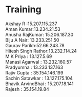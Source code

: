 # Training


Akshay R :15.207.115.237 <br>
Aman Kumar:13.234.21.53 <br>
Anusha RajKumar: 15.206.187.30<br>
Biju A Nair: 13.233.251.50<br>
Gaurav Parikh:52.66.243.78 <br>
Hitesh Singh Rathor:13.232.114.24 <br>
M K Priya : 13.127.5.69<br>
Manasi Agarwal :  13.232.160.57<br>
Pradyumna : 13.233.137.163<br>
Rajiv Gupta : 35.154.146.199<br>
Sachin Satawkar : 13.127.175.104<br>
Bhavik ArvindBhai : 15.207.18.141<br>
Rajesh : 35.154.19.84<br>
